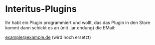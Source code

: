 # Interitus-Plugins

Ihr habt ein Plugin programmiert und wollt, das das Plugin in den Store kommt dann schickt es an (mit .jar endung) die EMail:

  example@example.de (wird noch ersetzt)
